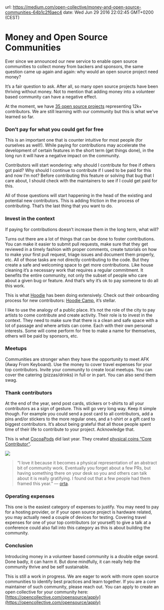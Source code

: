 url: https://medium.com/open-collective/money-and-open-source-communities-64b1c2f6aec4
date: Wed Jun 29 2016 22:02:45 GMT+0200 (CEST)


# Money and Open Source Communities

Ever since we announced our new service to enable open source communities to collect money from backers and sponsors, the same question came up again and again: why would an open source project need money?

It’s a fair question to ask. After all, so many open source projects have been thriving without money. Not to mention that adding money into a volunteer based community can have a negative effect.

At the moment, we have [35 open source projects](https://opencollective.com/opensource) representing 12k+ contributors. We are still learning with our community but this is what we’ve learned so far.

### Don’t pay for what you could get for free

This is an important one that is counter intuitive for most people (for ourselves as well!). While paying for contributions may accelerate the development of certain features in the short term (get things done), in the long run it will have a negative impact on the community.

Contributors will start wondering: why should I contribute for free if others got paid? Why should I continue to contribute if I used to be paid for this and now I’m not? Before contributing this feature or solving that bug that I care about, I should check with the maintainers to see if I could get paid for this.

All of those questions will start happening in the head of the existing and potential new contributors. This is adding friction in the process of contributing. That’s the last thing that you want to do.

### Invest in the context

If paying for contributions doesn’t increase them in the long term, what will?

Turns out there are a lot of things that can be done to foster contributions. You can make it easier to submit pull requests, make sure that they get reviewed in a timely fashion with proper comments, create tutorials on how to make your first pull request, triage issues and document them properly, etc. All of those tasks are not directly contributing to the code. But they create a safe and welcoming space to get more contributions. Like house cleaning it’s a necessary work that requires a regular commitment. It benefits the entire community, not only the subset of people who care about a given bug or feature. And that’s why it’s ok to pay someone to do all this work.

This is what [Hoodie](http://hood.ie) has been doing extensively. Check out their onboarding process for new contributors: [Hoodie Camp](https://github.com/hoodiehq/camp), it’s stellar.

I like to use the analogy of a public place. It’s not the role of the city to pay artists to come contribute and create activity. Their role is to invest in the context. They need to make sure that there is a clean and safe space with a lot of passage and where artists can come. Each with their own personal interests. Some will come perform for free to make a name for themselves, others will be paid by sponsors, etc.

### Meetups

Communities are stronger when they have the opportunity to meet AFK (Away From Keyboard). Use the money to cover travel expenses for your top contributors. Invite your community to create local meetups. You can cover the catering (pizzas/drinks) in full or in part. You can also send them swag.

### Thank contributors

At the end of the year, send post cards, stickers or t-shirts to all your contributors as a sign of gesture. This will go very long way. Keep it simple though. For example you could send a post card to all contributors, add a pins and/or stickers to the more regular ones, and a t-shirt or a gift card to biggest contributors. It’s about being grateful that all those people spent time of their life to contribute to your project. Acknowledge that.

This is what [CocoaPods](https://cocoapods.org) did last year. They created [physical coins “Core Contributor”](http://blog.cocoapods.org/Coins).

![](https://cdn-images-1.medium.com/max/2560/1*YZMRpEG4XqcGFNaPOmYreA.jpeg)
> “I love it because it becomes a physical representation of an abstract bit of community work. Eventually you forget about a few PRs, but having something there on your desk so you and others can talk about it is really gratifying. I found out that a few people had them framed this year.” — [orta](undefined).

### Operating expenses

This one is the easiest category of expenses to justify. You may need to pay for a hosting provider, or if your open source project is hardware related, you may actually need a couple of devices for testing. Covering travel expenses for one of your top contributors (or yourself) to give a talk at a conference could also fall into this category as this is about building the community.

### Conclusion

Introducing money in a volunteer based community is a double edge sword. Done badly, it can harm it. But done mindfully, it can really help the community thrive and be self sustainable.

This is still a work in progress. We are eager to work with more open source communities to identify best practices and learn together. If you are a core maintainer of such community, please reach out. You can apply to create an open collective for your community here: [https://opencollective.com/opensource/apply](https://opencollective.com/opensource/apply)
